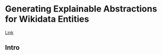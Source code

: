 # Generating Explainable Abstractions for Wikidata Entities

[Link](https://wikidataworkshop.github.io/2022/papers/Wikidata_Workshop_2022_paper_8269.pdf)


## Intro